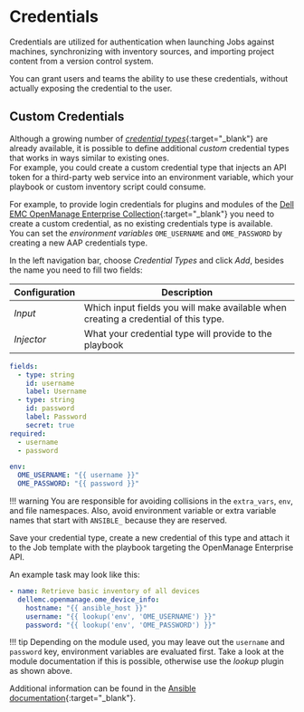 # Credentials

Credentials are utilized for authentication when launching Jobs against machines, synchronizing with inventory sources, and importing project content from a version control system.

You can grant users and teams the ability to use these credentials, without actually exposing the credential to the user.

## Custom Credentials

Although a growing number of [*credential types*](https://docs.ansible.com/automation-controller/latest/html/userguide/credentials.html#ug-credentials-cred-types){:target="_blank"} are already available, it is possible to
define additional *custom* credential types that works in ways similar to existing ones.  
For example, you could create a custom credential type that injects an API token for a third-party web service into an environment variable, which your playbook or custom inventory script could consume.

For example, to provide login credentials for plugins and modules of the [Dell EMC OpenManage Enterprise Collection](https://docs.ansible.com/ansible/latest/collections/dellemc/openmanage/ome_inventory_inventory.html#ansible-collections-dellemc-openmanage-ome-inventory-inventory){:target="_blank"} you need to create a custom credential, as no existing credentials type is available.  
You can set the *environment variables* `OME_USERNAME` and `OME_PASSWORD` by creating a new AAP credentials type.

In the left navigation bar, choose *Credential Types* and click *Add*, besides the name you need to fill two fields:

| Configuration            | Description                                                                                      |
| ------------------------ | ------------------------------------------------------------------------------------------------ |
| *Input*    | Which input fields you will make available when creating a credential of this type. |
| *Injector* | What your credential type will provide to the playbook                              |

```yaml title="Input Configuration"
fields:
  - type: string
    id: username
    label: Username
  - type: string
    id: password
    label: Password
    secret: true
required:
  - username
  - password
```

```yaml title="Injector Configuration"
env:
  OME_USERNAME: "{{ username }}"
  OME_PASSWORD: "{{ password }}"
```

!!! warning
    You are responsible for avoiding collisions in the `extra_vars`, `env`, and file namespaces. Also, avoid environment variable or extra variable names that start with `ANSIBLE_` because they are reserved.

Save your credential type, create a new credential of this type and attach it to the Job template with the playbook targeting the OpenManage Enterprise API.

An example task may look like this:

```yaml
- name: Retrieve basic inventory of all devices
  dellemc.openmanage.ome_device_info:
    hostname: "{{ ansible_host }}"
    username: "{{ lookup('env', 'OME_USERNAME') }}"
    password: "{{ lookup('env', 'OME_PASSWORD') }}"
```

!!! tip
    Depending on the module used, you may leave out the `username` and `password` key, environment variables are evaluated first.  Take a look at the module documentation if this is possible, otherwise use the *lookup* plugin as shown above.

Additional information can be found in the [Ansible documentation](https://docs.ansible.com/automation-controller/latest/html/userguide/credential_types.html){:target="_blank"}.
